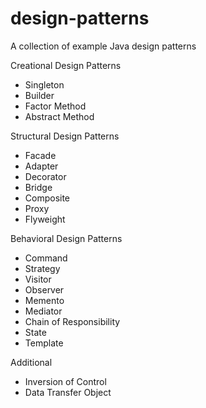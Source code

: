 design-patterns
===============

A collection of example Java design patterns 

Creational Design Patterns
- Singleton 
- Builder
- Factor Method
- Abstract Method

Structural Design Patterns
- Facade 
- Adapter
- Decorator
- Bridge 
- Composite
- Proxy
- Flyweight

Behavioral Design Patterns
- Command
- Strategy
- Visitor
- Observer
- Memento
- Mediator
- Chain of Responsibility
- State
- Template

Additional
- Inversion of Control
- Data Transfer Object

